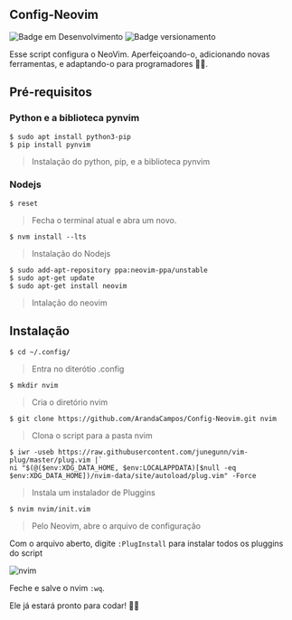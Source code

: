 ## Config-Neovim

![Badge em Desenvolvimento](http://img.shields.io/static/v1?label=STATUS&message=FINALIZADO&color=yellowgreen&style=for-the-badge)   ![Badge versionamento](http://img.shields.io/static/v1?label=VERSAO&message=1.0&color=sucess&style=for-the-badge)

Esse script configura o NeoVim. Aperfeiçoando-o, adicionando novas ferramentas, e adaptando-o para programadores 👨‍💻.

## Pré-requisitos

### Python e a biblioteca pynvim

    $ sudo apt install python3-pip
    $ pip install pynvim
> Instalação do python, pip, e a biblioteca pynvim

### Nodejs

    $ reset
> Fecha o terminal atual e abra um novo.

    $ nvm install --lts
> Instalação do Nodejs

    $ sudo add-apt-repository ppa:neovim-ppa/unstable
    $ sudo apt-get update
    $ sudo apt-get install neovim
> Intalação do neovim

## Instalação

    $ cd ~/.config/
> Entra no diterótio .config

    $ mkdir nvim
 > Cria o diretório nvim

    $ git clone https://github.com/ArandaCampos/Config-Neovim.git nvim
> Clona o script para a pasta nvim

    $ iwr -useb https://raw.githubusercontent.com/junegunn/vim-plug/master/plug.vim |`
    ni "$(@($env:XDG_DATA_HOME, $env:LOCALAPPDATA)[$null -eq $env:XDG_DATA_HOME])/nvim-data/site/autoload/plug.vim" -Force

> Instala um instalador de Pluggins
 
    $ nvim nvim/init.vim
> Pelo Neovim, abre o arquivo de configuração

Com o arquivo aberto, digite `:PlugInstall` para instalar todos os pluggins do script

![nvim](https://user-images.githubusercontent.com/87876734/147983057-1f35ff5c-da58-4490-9974-d29922b86904.gif)

Feche e salve o nvim `:wq`. 

Ele já estará pronto para codar! 👨‍💻
